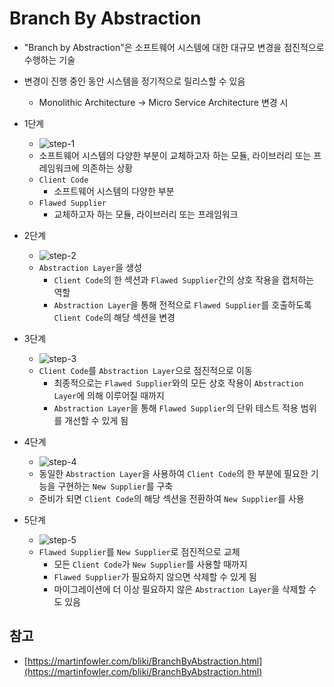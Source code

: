 # Branch By Abstraction

- "Branch by Abstraction"은 소프트웨어 시스템에 대한 대규모 변경을 점진적으로 수행하는 기술
- 변경이 진행 중인 동안 시스템을 정기적으로 릴리스할 수 있음
    - Monolithic Architecture -> Micro Service Architecture 변경 시

- 1단계
    - ![step-1](https://martinfowler.com/bliki/images/branch-by-abstraction/step-1.png)
    - 소프트웨어 시스템의 다양한 부분이 교체하고자 하는 모듈, 라이브러리 또는 프레임워크에 의존하는 상황
    - `Client Code`
      - 소프트웨어 시스템의 다양한 부분 
    - `Flawed Supplier`
      - 교체하고자 하는 모듈, 라이브러리 또는 프레임워크
- 2단계
    - ![step-2](https://martinfowler.com/bliki/images/branch-by-abstraction/step-2.png)
    - `Abstraction Layer`을 생성
        - `Client Code`의 한 섹션과 `Flawed Supplier`간의 상호 작용을 캡처하는 역할
        - `Abstraction Layer`을 통해 전적으로 `Flawed Supplier`를 호출하도록 `Client Code`의 해당 섹션을 변경
- 3단계
    - ![step-3](https://martinfowler.com/bliki/images/branch-by-abstraction/step-3.png)
    - `Client Code`를 `Abstraction Layer`으로 점진적으로 이동
        - 최종적으로는 `Flawed Supplier`와의 모든 상호 작용이 `Abstraction Layer`에 의해 이루어질 때까지
        - `Abstraction Layer`을 통해 `Flawed Supplier`의 단위 테스트 적용 범위를 개선할 수 있게 됨
- 4단계
    - ![step-4](https://martinfowler.com/bliki/images/branch-by-abstraction/step-4.png)
    - 동일한 `Abstraction Layer`을 사용하여 `Client Code`의 한 부분에 필요한 기능을 구현하는 `New Supplier`를 구축
    - 준비가 되면 `Client Code`의 해당 섹션을 전환하여 `New Supplier`를 사용
- 5단계
    - ![step-5](https://martinfowler.com/bliki/images/branch-by-abstraction/step-5.png)
    - `Flawed Supplier`를 `New Supplier`로 점진적으로 교체
      - 모든 `Client Code`가 `New Supplier`를 사용할 때까지
      - `Flawed Supplier`가 필요하지 않으면 삭제할 수 있게 됨
      - 마이그레이션에 더 이상 필요하지 않은 `Abstraction Layer`을 삭제할 수도 있음

## 참고

- [https://martinfowler.com/bliki/BranchByAbstraction.html](https://martinfowler.com/bliki/BranchByAbstraction.html)